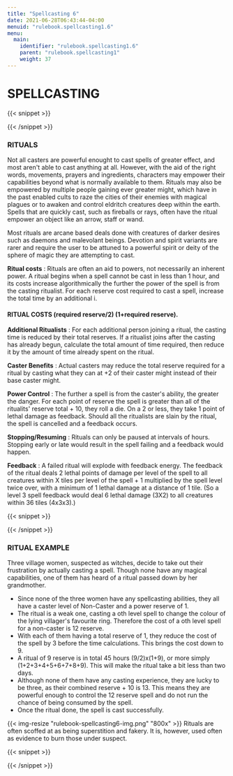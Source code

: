 ```yaml
---
title: "Spellcasting 6"
date: 2021-06-28T06:43:44-04:00
menuid: "rulebook.spellcasting1.6"
menu:
  main:
    identifier: "rulebook.spellcasting1.6"
    parent: "rulebook.spellcasting1"
    weight: 37
---
```


# SPELLCASTING

{{< snippet >}}<div class="bookpage-columns"><div class="bookpage-column">{{< /snippet >}}

### RITUALS
Not all casters are powerful enought to cast spells of greater effect, and most
aren't able to cast anything at all. However, with the aid of the right words,
movements, prayers and ingredients, characters may empower their capabilities
beyond what is normally available to them. Rituals may also be empowered by
multiple people gaining ever greater might, which have in the past enabled cults
to raze the cities of their enemies with magical plagues or to awaken and control
eldritch creatures deep within the earth. Spells that are quickly cast, such as
fireballs or rays, often have the ritual empower an object like an arrow, staff
or wand.

Most rituals are arcane based deals done with creatures of darker desires such
as daemons and malevolant beings. Devotion and spirit variants are rarer and
require the user to be attuned to a powerful spirit or deity of the sphere of
magic they are attempting to cast.

**Ritual costs** : Rituals are often an aid to powers, not necessarily an
inherent power. A ritual begins when a spell cannot be cast in less than 1 hour,
and its costs increase algorithmically the further the power of the spell is
from the casting ritualist. For each reserve cost required to cast a spell,
increase the total time by an additional i.

#### RITUAL COSTS (required reserve/2) (1+required reserve).

**Additional Ritualists** : For each additional person joining a ritual,
the casting time is reduced by their total reserves. If a ritualist joins after
the casting has already begun, calculate the total amount of time required,
then reduce it by the amount of time already spent on the ritual.

**Caster Benefits** : Actual casters may reduce the total reserve required for
a ritual by casting what they can at +2 of their caster might instead of their
base caster might.

**Power Control** : The further a spell is from the caster's ability, the
greater the danger. For each point of reserve the spell is greater than all
of the ritualits' reserve total + 10, they roll a die. On a 2 or less,
they take 1 point of lethal damage as feedback. Should all the ritualists
are slain by the ritual, the spell is cancelled and a feedback occurs.

**Stopping/Resuming** : Rituals can only be paused at intervals of hours.
Stopping early or late would result in the spell failing and a feedback
would happen.

**Feedback** : A failed ritual will explode with feedback energy. The feedback
of the ritual deals 2 lethal points of damage per level of the spell to all
creatures within X tiles per level of the spell + 1 multiplied by the spell
level twice over, with a minimum of 1 lethal damage at a distance of 1 tile.
(So a level 3 spell feedback would deal 6 lethal damage (3X2) to all creatures
within 36 tiles (4x3x3).)



{{< snippet >}}</div><div class="bookpage-column">{{< /snippet >}}

### RITUAL EXAMPLE
Three village women, suspected as witches, decide to take out their frustration
by actually casting a spell. Though none have any magical capabilities, one of
them has heard of a ritual passed down by her grandmother.

* Since none of the three women have any spellcasting abilities, they all have
  a caster level of Non-Caster and a power reserve of 1.
* The ritual is a weak one, casting a oth level spell to change the colour of
  the lying villager's favourite ring. Therefore the cost of a oth level spell
  for a non-caster is 12 reserve.
* With each of them having a total reserve of 1, they reduce the cost of the
  spell by 3 before the time calculations. This brings the cost down to 9.
* A ritual of 9 reserve is in total 45 hours (9/2)x(1+9), or more simply
  (1+2+3+4+5+6+7+8+9). This will make the ritual take a bit less than two days.
* Although none of them have any casting experience, they are lucky to be three,
  as their combined reserve + 10 is 13. This means they are powerful enough to
  control the 12 reserve spell and do not run the chance of being consumed by the spell.
* Once the ritual done, the spell is cast successfully.

{{< img-resize "rulebook-spellcasting6-img.png" "800x" >}}
Rituals are often scoffed at as being superstition and fakery. It is,
however, used often as evidence to burn those under suspect.

{{< snippet >}}</div></div>{{< /snippet >}}

